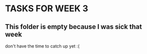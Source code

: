 # TASKS FOR WEEK 3
## This folder is empty because I was sick that week
don't have the time to catch up yet :(
